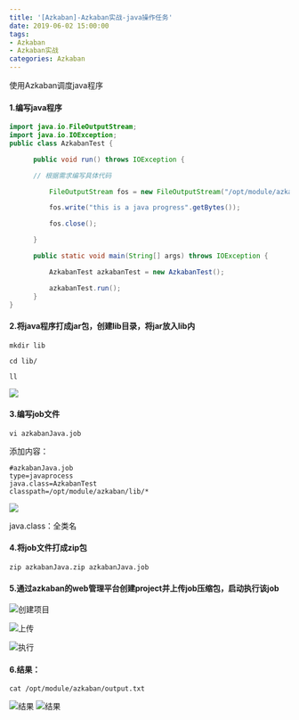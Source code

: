 ```yaml
---
title: '[Azkaban]-Azkaban实战-java操作任务'
date: 2019-06-02 15:00:00
tags: 
- Azkaban
- Azkaban实战
categories: Azkaban
---
```


使用Azkaban调度java程序

#### 1.编写java程序
```java
import java.io.FileOutputStream;
import java.io.IOException;
public class AzkabanTest {

      public void run() throws IOException {

      // 根据需求编写具体代码

          FileOutputStream fos = new FileOutputStream("/opt/module/azkaban/output.txt");

          fos.write("this is a java progress".getBytes());

          fos.close();

      }

      public static void main(String[] args) throws IOException {

          AzkabanTest azkabanTest = new AzkabanTest();

          azkabanTest.run();
      }
}
```

#### 2.将java程序打成jar包，创建lib目录，将jar放入lib内

```shell
mkdir lib

cd lib/

ll
```
![](https://imgconvert.csdnimg.cn/aHR0cHM6Ly91cGxvYWQtaW1hZ2VzLmppYW5zaHUuaW8vdXBsb2FkX2ltYWdlcy80MzkxNDA3LWQ2Yzk4MjMzNGZjMTQ1YzQucG5n?x-oss-process=image/format,png)

#### 3.编写job文件
```shell
vi azkabanJava.job
```
添加内容：

```shell
#azkabanJava.job
type=javaprocess
java.class=AzkabanTest
classpath=/opt/module/azkaban/lib/*
```
![](https://imgconvert.csdnimg.cn/aHR0cHM6Ly91cGxvYWQtaW1hZ2VzLmppYW5zaHUuaW8vdXBsb2FkX2ltYWdlcy80MzkxNDA3LTY5OWVkMjJjMzU0MjkxMTkucG5n?x-oss-process=image/format,png)

java.class：全类名

#### 4.将job文件打成zip包
```shell
zip azkabanJava.zip azkabanJava.job 
```

#### 5.通过azkaban的web管理平台创建project并上传job压缩包，启动执行该job

![创建项目](https://imgconvert.csdnimg.cn/aHR0cHM6Ly91cGxvYWQtaW1hZ2VzLmppYW5zaHUuaW8vdXBsb2FkX2ltYWdlcy80MzkxNDA3LTliNjQxOTI5ZjNiOTQ4NTAucG5n?x-oss-process=image/format,png)

![上传](https://imgconvert.csdnimg.cn/aHR0cHM6Ly91cGxvYWQtaW1hZ2VzLmppYW5zaHUuaW8vdXBsb2FkX2ltYWdlcy80MzkxNDA3LWU2MDY0YzVhZjNkNTVkZTUucG5n?x-oss-process=image/format,png)

![执行](https://imgconvert.csdnimg.cn/aHR0cHM6Ly91cGxvYWQtaW1hZ2VzLmppYW5zaHUuaW8vdXBsb2FkX2ltYWdlcy80MzkxNDA3LTliOTczNTUyY2Q3Mjg1ZGMucG5n?x-oss-process=image/format,png)

#### 6.结果：
```shell
cat /opt/module/azkaban/output.txt
```
![结果](https://imgconvert.csdnimg.cn/aHR0cHM6Ly91cGxvYWQtaW1hZ2VzLmppYW5zaHUuaW8vdXBsb2FkX2ltYWdlcy80MzkxNDA3LWY4OGE1YjQwN2RlY2JiYzEucG5n?x-oss-process=image/format,png)
![结果](https://imgconvert.csdnimg.cn/aHR0cHM6Ly91cGxvYWQtaW1hZ2VzLmppYW5zaHUuaW8vdXBsb2FkX2ltYWdlcy80MzkxNDA3LTQwYmVmNjdjOTdmZWEzODQucG5n?x-oss-process=image/format,png)
